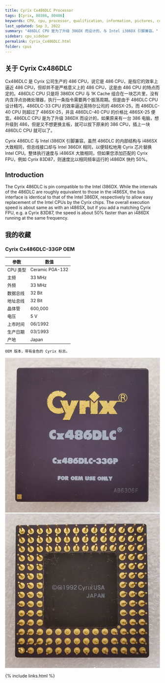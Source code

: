 ```yaml
---
title: Cyrix Cx486DLC Processor
tags: [Cyrix, 80386, 80486]
keywords: CPU, cpu, processor, qualification, information, pictures, core, frequency, chip packaging, packaging, cpu info, x86, collection, amd, cyrix, harris, ibm, idt, iit, intel, motorola, nec, sgs, sgs-thomson, siemens, ST, signetics, mhs, ti, texas instruments, ulsi, umc, weitek, zilog, 808x, 8085, 8088, 8086, 80188, 80186, 80286, 286, 80386, 386, i386, Am386, 386sx, 386dx, 486, i486, 586, 486sx, 486dx, overdrive, 487, pentium, 586, 5x86, 386dlc, 386slc, 486dx2, mmx, ppro, pentium-pro, pro, athlon, duron, z80, dirk oppelt, dirk, oppelt, engineering, sample, samples
last_updated: Sep 3, 2022
summary: "486DLC CPU 是为了升级 386DX 而设计的，与 Intel i386DX 引脚兼容。"
sidebar: cpu_sidebar
permalink: Cyrix_Cx486DLC.html
folder: cpus
---
```


## 关于 Cyrix Cx486DLC

Cx486DLC 是 Cyrix 公司生产的 486 CPU，说它是 486 CPU，是指它的效率上逼近 486 CPU，但却并不是严格意义上的 486 CPU，这是由 486 CPU 的特点而定的。486DLC CPU 只是将 386DX CPU 与 1K Cache 组合在一块芯片里，没有内含浮点协微处理器，执行一条指令需要两个振荡周期。但是由于 486DLC CPU 设计精巧，486DLC-33 CPU 的效率逼近英特尔公司的 486SX-25，而 486DLC-40 CPU 则超过了 486SX-25，并且 486DLC-40 CPU 的价格比 486SX-25 便宜。486DLC CPU 是为了升级 386DX 而设计的，如果原来有一台 386 电脑，想升级到 486，但是又不想更换主板，就可以拔下原来的 386 CPU，插上一块 486DLC CPU 就可以了。

Cyrix 486DLC 与 Intel i386DX 引脚兼容。虽然 486DLC 的内部结构与 i486SX 大致相同，但总线接口却与 Intel 386DX 相同，以便轻松地用 Cyrix 芯片替换 Intel CPU。整体执行速度与 i486SX 大致相同，但如果您添加匹配的 Cyrix FPU，例如 Cyrix 83D87，则速度比以相同频率运行的 i486DX 快约 50%。

## Introduction

The Cyrix 486DLC is pin compatible to the Intel i386DX. While the internals of the 486DLC are roughly equivalent to those in the i486SX, the bus interface is identical to that of the Intel 386DX, respectively to allow easy replacement of the Intel CPUs by the Cyrix chips. The overall execution speed is about same as with an i486SX, but if you add a matching Cyrix FPU, e.g. a Cyrix 83D87, the speed is about 50% faster than an i486DX running at the same frequency.

## 我的收藏

### Cyrix Cx486DLC-33GP OEM

| 参数 | 数值 |
| ------ | ------ |
| CPU 类型 | Ceramic PGA-132 |
| 主频 | 33 MHz |
| 外频 | 33 MHz |
| 数据总线 | 32 Bit |
| 地址总线 | 32 Bit |
| 晶体管 | 600,000 |
| 电压 | 5 V |
| 上市时间 | 06/1992 |
| 生产日期 | 03/1993 |
| 产地 | Japan |

```
OEM 版本，带有金色的 Cyrix 标志。
```

![Cyrix Cx486DLC-33GP OEM 正面](/images/cpus/Cyrix/Cyrix_Cx486DLC-33GP_OEM_1.jpg)
![Cyrix Cx486DLC-33GP OEM 反面](/images/cpus/Cyrix/Cyrix_Cx486DLC-33GP_OEM_2.jpg)

{% include links.html %}

